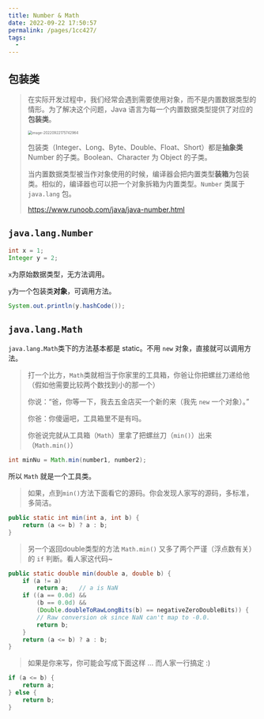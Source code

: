 ```yaml
---
title: Number & Math
date: 2022-09-22 17:50:57
permalink: /pages/1cc427/
tags:
  - 
---
```

## 包装类

> 在实际开发过程中，我们经常会遇到需要使用对象，而不是内置数据类型的情形。为了解决这个问题，Java 语言为每一个内置数据类型提供了对应的**包装类**。
>
> <img src="https://cdn.jsdelivr.net/gh/JimFKppt/Pictures@master/static_files/img/image-20220922175742964.png" alt="image-20220922175742964" style="zoom:50%;" />
>
> 包装类（Integer、Long、Byte、Double、Float、Short）都是**抽象类** Number 的子类。Boolean、Character 为 Object 的子类。
>
> 当内置数据类型被当作对象使用的时候，编译器会把内置类型**装箱**为包装类。相似的，编译器也可以把一个对象拆箱为内置类型。`Number` 类属于 `java.lang` 包。
>
> https://www.runoob.com/java/java-number.html

## `java.lang.Number`

```java
int x = 1;
Integer y = 2;
```

`x`为原始数据类型，无方法调用。

`y`为一个包装类**对象**，可调用方法。

```java
System.out.println(y.hashCode());
```

## `java.lang.Math`

`java.lang.Math`类下的方法基本都是 static。不用 `new` 对象，直接就可以调用方法。

> 打一个比方，`Math`类就相当于你家里的工具箱，你爸让你把螺丝刀递给他（假如他需要比较两个数找到小的那一个）
>
> 你说：“爸，你等一下，我去五金店买一个新的来（我先 `new` 一个对象）。” 
>
> 你爸：你傻逼吧，工具箱里不是有吗。
>
> 你爸说完就从工具箱（`Math`）里拿了把螺丝刀（`min()`）出来（`Math.min()`）

```java
int minNu = Math.min(number1, number2);
```

所以 `Math` 就是一个工具类。

> 如果，点到`min()`方法下面看它的源码。你会发现人家写的源码，多标准，多简洁。

```java
public static int min(int a, int b) {
    return (a <= b) ? a : b;
}
```

> 另一个返回double类型的方法 `Math.min()` 又多了两个严谨（浮点数有关）的 `if` 判断。看人家这代码~

```java
public static double min(double a, double b) {
    if (a != a)
        return a;   // a is NaN
    if ((a == 0.0d) &&
        (b == 0.0d) &&
        (Double.doubleToRawLongBits(b) == negativeZeroDoubleBits)) {
        // Raw conversion ok since NaN can't map to -0.0.
        return b;
    }
    return (a <= b) ? a : b;
}
```

> 如果是你来写，你可能会写成下面这样 ... 而人家一行搞定 :)

```java
if (a <= b) {
    return a;
} else {
    return b;
}
```

